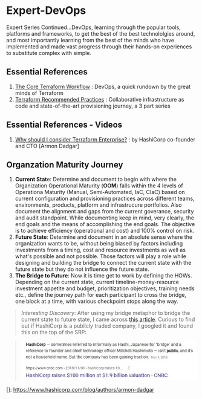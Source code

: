 # Expert-DevOps
Expert Series Continued...DevOps, learning through the popular tools, platforms and frameworks, to get the best of the best technololgies around, and most importantly learning from the best of the minds who have implemented and made vast progress through their hands-on experiences to substitute complex with simple. 

## Essential References
1. [The Core Terraform Workflow](https://www.terraform.io/guides/core-workflow.html) : DevOps, a quick rundown by the great minds of Terraform
2. [Terraform Recommended Practices](https://www.terraform.io/docs/cloud/guides/recommended-practices/index.html) : Collaborative infrastructure as code and state-of-the-art provisioning journey, a 3 part series

## Essential References - Videos
1. [Why should I consider Terraform Enterprise?](https://www.hashicorp.com/resources/why-consider-terraform-enterprise-over-open-source) : by HashiCorp co-founder and CTO [Armon Dadgar]

## Organzation Maturity Journey
1. **Current Stat**e: Determine and document to begin with where the Organization Operational Maturity (**OOM**) falls within the 4 levels of Operationa Maturity (Manual, Semi-Automated, IaC, CIaC) based on current configuration and provisioning practices across different teams, environments, products, platform and infrastrucure portfolios. Also document the alignment and gaps from the current goverance, security and audit standpoint. While documenting keep in mind, very clearly, the end goals and the means of accomplishing the end goals. The objective is to achieve efficiency (operational and cost) and 100% control on risk.
2. **Future State**: Determine and document in an absolute sense where the organization wants to be, without being biased by factors including investments from a timing, cost and resource investments as well as what's possible and not possible. Those factors will play a role while designing and building the bridge to connect the current state with the future state but they do not influence the future state.
3. **The Bridge to Future**: Now it is time get to work by defining the HOWs. Depending on the current state, current timeline-money-resource investment appetite and budget, prioritization objectives, training needs etc., define the journey path for each participant to cross the bridge, one block at a time, with various checkpoint stops along the way.  
>_Interesting Discovery_: After using my bridge metaphor to bridge the current state to future state, I came across [this article](https://preferredreturn.com/blog/for-hashicorp-co-founder-armon-dadgar-age-is-a-double-edged-sword/). Curious to find out if HashiCorp is a publicly traded company, I googled it and found this on the top of the SRP:  

>![Hashi means Bridge][Bridge]

[Bridge]: https://github.com/acloudmaker/Expert-DevOps/blob/main/images/Hashi%20Bridge.jpg
[]: https://www.hashicorp.com/blog/authors/armon-dadgar
